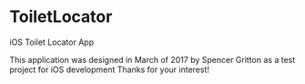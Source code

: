 # ToiletLocator
iOS Toilet Locator App

This application was designed in March of 2017 by Spencer Gritton as a test project for iOS development
Thanks for your interest!
